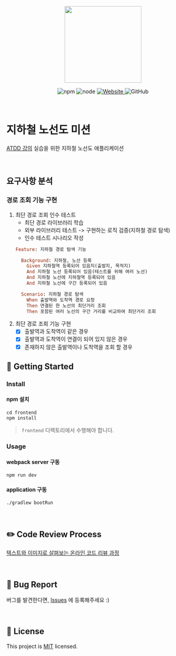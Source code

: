 <p align="center">
    <img width="200px;" src="https://raw.githubusercontent.com/woowacourse/atdd-subway-admin-frontend/master/images/main_logo.png"/>
</p>
<p align="center">
  <img alt="npm" src="https://img.shields.io/badge/npm-%3E%3D%205.5.0-blue">
  <img alt="node" src="https://img.shields.io/badge/node-%3E%3D%209.3.0-blue">
  <a href="https://edu.nextstep.camp/c/R89PYi5H" alt="nextstep atdd">
    <img alt="Website" src="https://img.shields.io/website?url=https%3A%2F%2Fedu.nextstep.camp%2Fc%2FR89PYi5H">
  </a>
  <img alt="GitHub" src="https://img.shields.io/github/license/next-step/atdd-subway-service">
</p>

<br>

# 지하철 노선도 미션
[ATDD 강의](https://edu.nextstep.camp/c/R89PYi5H) 실습을 위한 지하철 노선도 애플리케이션

<br>

## 요구사항 분석

### 경로 조회 기능 구현

1. 최단 경로 조회 인수 테스트
   *  최단 경로 라이브러리 학습
   *  외부 라이브러리 테스트 -> 구현하는 로직 검증(지하철 경로 탐색)
   *  인수 테스트 시나리오 작성
    ```ruby
    Feature: 지하철 경로 탐색 기능
    
      Background: 지하철, 노선 등록
        Given 지하철역 등록되어 있음지(출발지, 목적지)
        And 지하철 노선 등록되어 있음(테스트를 위해 여러 노선)
        And 지하철 노선에 지하철역 등록되어 있음
        And 지하철 노선에 구간 등록되어 있음
    
      Scenario: 지하철 경로 탐색
        When 출발역와 도착역 경로 요청
        Then 연결된 한 노선의 최단거리 조회
        Then 포함된 여러 노선의 구간 거리를 비교하여 최단거리 조회
     ```
2. 최단 경로 조회 기능 구현
   * [x] 출발역과 도착역이 같은 경우
   * [x] 출발역과 도착역이 연결이 되어 있지 않은 경우
   * [x] 존재하지 않은 출발역이나 도착역을 조회 할 경우

## 🚀 Getting Started

### Install
#### npm 설치
```
cd frontend
npm install
```
> `frontend` 디렉토리에서 수행해야 합니다.

### Usage
#### webpack server 구동
```
npm run dev
```
#### application 구동
```
./gradlew bootRun
```
<br>

## ✏️ Code Review Process
[텍스트와 이미지로 살펴보는 온라인 코드 리뷰 과정](https://github.com/next-step/nextstep-docs/tree/master/codereview)

<br>

## 🐞 Bug Report

버그를 발견한다면, [Issues](https://github.com/next-step/atdd-subway-service/issues) 에 등록해주세요 :)

<br>

## 📝 License

This project is [MIT](https://github.com/next-step/atdd-subway-service/blob/master/LICENSE.md) licensed.
